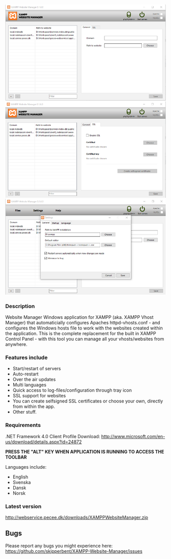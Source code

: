 ![Image 1 of XAMPP Website Manager](https://github.com/skipperbent/XAMPP-Website-Manager/blob/master/screenshot_1.png?raw=true)
![Image 2 of XAMPP Website Manager](https://github.com/skipperbent/XAMPP-Website-Manager/blob/master/screenshot_2.png?raw=true)
![Image 3 of XAMPP Website Manager](https://github.com/skipperbent/XAMPP-Website-Manager/blob/master/screenshot_3.png?raw=true)

### Description
Website Manager Windows application for XAMPP (aka. XAMPP Vhost Manager) that automaticially configures Apaches httpd-vhosts.conf - and configures the Windows hosts file to work with the websites created within the application. This is the complete replacement for the built in XAMPP Control Panel - with this tool you can manage all your vhosts/websites from anywhere.

### Features include
- Start/restart of servers
- Auto-restart
- Over the air updates
- Multi languages
- Quick access to log-files/configuration through tray icon 
- SSL support for websites
- You can create selfsigned SSL certificates or choose your own, directly from within the app.
- Other stuff.

### Requirements
.NET Framework 4.0 Client Profile
Download:
http://www.microsoft.com/en-us/download/details.aspx?id=24872

**PRESS THE "ALT" KEY WHEN APPLICATION IS RUNNING TO ACCESS THE TOOLBAR**

Languages include:
- English
- Svenska
- Dansk
- Norsk

### Latest version
http://webservice.pecee.dk/downloads/XAMPPWebsiteManager.zip

## Bugs
Please report any bugs you might experience here:
https://github.com/skipperbent/XAMPP-Website-Manager/issues
